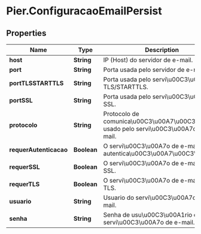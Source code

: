 # Pier.ConfiguracaoEmailPersist

## Properties
Name | Type | Description | Notes
------------ | ------------- | ------------- | -------------
**host** | **String** | IP (Host) do servidor de e-mail. | [optional] 
**port** | **String** | Porta usada pelo servidor de e-mail. | [optional] 
**portTLSSTARTTLS** | **String** | Porta usada pelo servi\u00C3\u00A7o TLS/STARTTLS. | [optional] 
**portSSL** | **String** | Porta usada pelo servi\u00C3\u00A7o SSL. | [optional] 
**protocolo** | **String** | Protocolo de comunica\u00C3\u00A7\u00C3\u00A3o usado pelo servi\u00C3\u00A7o de e-mail. | [optional] 
**requerAutenticacao** | **Boolean** | O servi\u00C3\u00A7o de e-mail requer autentica\u00C3\u00A7\u00C3\u00A3o. | [optional] 
**requerSSL** | **Boolean** | O servi\u00C3\u00A7o de e-mail requer SSL. | [optional] 
**requerTLS** | **Boolean** | O servi\u00C3\u00A7o de e-mail requer TLS. | [optional] 
**usuario** | **String** | Usuario do servi\u00C3\u00A7o de e-mail. | [optional] 
**senha** | **String** | Senha de usu\u00C3\u00A1rio do servi\u00C3\u00A7o de e-mail. | [optional] 


